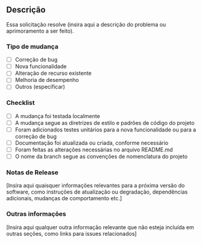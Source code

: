 ﻿## Descrição
Essa solicitação resolve (insira aqui a descrição do problema ou aprimoramento a ser feito).

### Tipo de mudança
- [ ] Correção de bug
- [ ] Nova funcionalidade
- [ ] Alteração de recurso existente
- [ ] Melhoria de desempenho
- [ ] Outros (especificar)

### Checklist
- [ ] A mudança foi testada localmente
- [ ] A mudança segue as diretrizes de estilo e padrões de código do projeto
- [ ] Foram adicionados testes unitários para a nova funcionalidade ou para a correção de bug
- [ ] Documentação foi atualizada ou criada, conforme necessário
- [ ] Foram feitas as alterações necessárias no arquivo README.md
- [ ] O nome da branch segue as convenções de nomenclatura do projeto

### Notas de Release
[Insira aqui quaisquer informações relevantes para a próxima versão do software, como instruções de atualização ou degradação, dependências adicionais, mudanças de comportamento etc.]

### Outras informações
[Insira aqui qualquer outra informação relevante que não esteja incluída em outras seções, como links para issues relacionados]